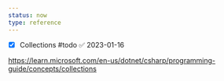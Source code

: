```yaml
---
status: now
type: reference
---
```

- [x] Collections #todo ✅ 2023-01-16

https://learn.microsoft.com/en-us/dotnet/csharp/programming-guide/concepts/collections
